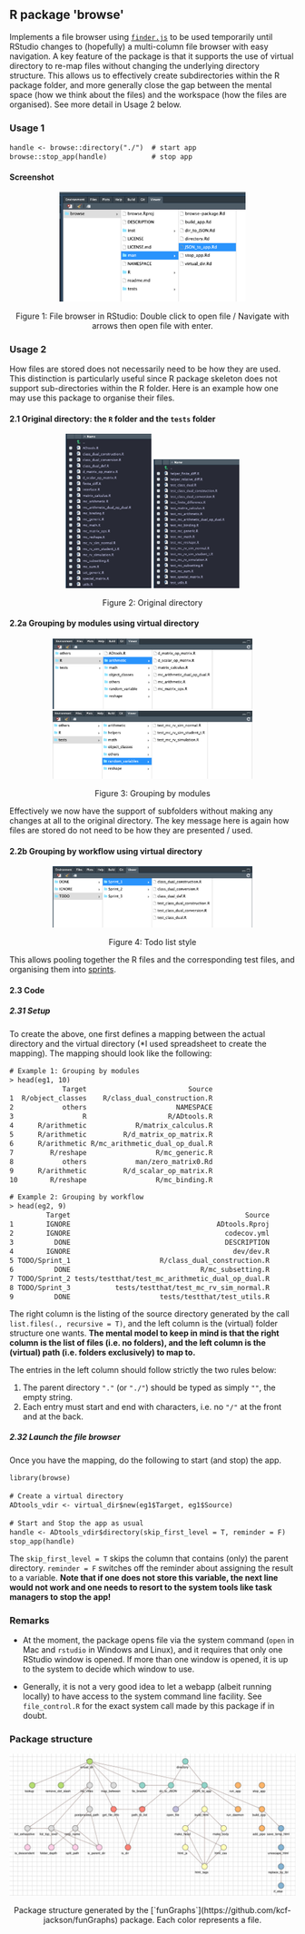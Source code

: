 ## R package 'browse'
Implements a file browser using [`finder.js`](https://mynameistechno.github.io/finderjs/) to be used temporarily until RStudio changes to (hopefully) a multi-column file browser with easy navigation. A key feature of the package is that it supports the use of virtual directory to re-map files without changing the underlying directory structure. This allows us to effectively create subdirectories within the R package folder, and more generally close the gap between the mental space (how we think about the files) and the workspace (how the files are organised). See more detail in Usage 2 below.


### Usage 1
```
handle <- browse::directory("./")  # start app
browse::stop_app(handle)           # stop app 
```

#### Screenshot

<p align = 'center'>
    <img src = "./man/figures/app_screenshot.png" width="65%">
    <div align="center"> Figure 1: File browser in RStudio: Double click to open file / Navigate with arrows then open file with enter. </div>
</p>


### Usage 2
How files are stored does not necessarily need to be how they are used. This distinction is particularly useful since R package skeleton does not support sub-directories within the R folder. Here is an example how one may use this package to organise their files. 

#### 2.1 Original directory: the `R` folder and the `tests` folder
<p align="center">
  <img src = "./man/figures/long_list_src.png" width="30%">
  <img src = "./man/figures/long_list_test.png" width="30%">
  <div align="center"> Figure 2: Original directory </div>
</p>

#### 2.2a Grouping by modules using virtual directory
<p align="center">
  <img src = "./man/figures/mapping_1_src.png" width="70%">
  <img src = "./man/figures/mapping_1_test.png" width="70%">
  <div align="center"> Figure 3: Grouping by modules </div>
</p>

Effectively we now have the support of subfolders without making any changes at all to the original directory. The key message here is again how files are stored do not need to be how they are presented / used. 

#### 2.2b Grouping by workflow using virtual directory
<p align="center">
  <img src = "./man/figures/mapping_2_src_and_test.png" width="70%">  
  <div align="center"> Figure 4: Todo list style </div>
</p>

This allows pooling together the R files and the corresponding test files, and organising them into [sprints](https://www.atlassian.com/agile/scrum/sprints).

#### 2.3 Code

##### 2.31 Setup
To create the above, one first defines a mapping between the actual directory and the virtual directory (\*I used spreadsheet to create the mapping). The mapping should look like the following:

```
# Example 1: Grouping by modules
> head(eg1, 10)
             Target                         Source
1  R/object_classes    R/class_dual_construction.R
2            others                      NAMESPACE
3                 R                    R/ADtools.R
4      R/arithmetic            R/matrix_calculus.R
5      R/arithmetic         R/d_matrix_op_matrix.R
6      R/arithmetic R/mc_arithmetic_dual_op_dual.R
7         R/reshape                 R/mc_generic.R
8            others            man/zero_matrix0.Rd
9      R/arithmetic         R/d_scalar_op_matrix.R
10        R/reshape                 R/mc_binding.R
```

```
# Example 2: Grouping by workflow
> head(eg2, 9)
         Target                                           Source
1        IGNORE                                    ADtools.Rproj
2        IGNORE                                      codecov.yml
3          DONE                                      DESCRIPTION
4        IGNORE                                        dev/dev.R
5 TODO/Sprint_1                      R/class_dual_construction.R
6          DONE                                R/mc_subsetting.R
7 TODO/Sprint_2 tests/testthat/test_mc_arithmetic_dual_op_dual.R
8 TODO/Sprint_3           tests/testthat/test_mc_rv_sim_normal.R
9          DONE                      tests/testthat/test_utils.R
```

The right column is the listing of the source directory generated by the call `list.files(., recursive = T)`, and the left column is the (virtual) folder structure one wants. **The mental model to keep in mind is that the right column is the list of files (i.e. no folders), and the left column is the (virtual) path (i.e. folders exclusively) to map to.**

The entries in the left column should follow strictly the two rules below:

1. The parent directory `"."` (or `"./"`) should be typed as simply `""`, the empty string.
2. Each entry must start and end with characters, i.e. no `"/"` at the front and at the back.

##### 2.32 Launch the file browser
Once you have the mapping, do the following to start (and stop) the app.

```
library(browse)

# Create a virtual directory
ADtools_vdir <- virtual_dir$new(eg1$Target, eg1$Source)

# Start and Stop the app as usual
handle <- ADtools_vdir$directory(skip_first_level = T, reminder = F)
stop_app(handle)
```

The `skip_first_level = T` skips the column that contains (only) the parent directory. `reminder = F` switches off the reminder about assigning the result to a variable. **Note that if one does not store this variable, the next line would not work and one needs to resort to the system tools like task managers to stop the app!** 


### Remarks
- At the moment, the package opens file via the system command (`open` in Mac and `rstudio` in Windows and Linux), and it requires that only one RStudio window is opened. If more than one window is opened, it is up to the system to decide which window to use. 

<!--
- For the ones who are interested, the package works roughly as follows. 
Directory -> JSON -> [finder.js](https://mynameistechno.github.io/finderjs/) -> R -> System call.
-->

- Generally, it is not a very good idea to let a webapp (albeit running locally) to have access to the system command line facility. See `file_control.R` for the exact system call made by this package if in doubt.


### Package structure
<p align="center">
    <img src="./man/figures/package_structure.png">
    <div align="center">Package structure generated by the [`funGraphs`](https://github.com/kcf-jackson/funGraphs) package. Each color represents a file.</div>
</p>


<!--- 
TODO List
- DONE Daemonise file browser
- DONE Fix keyboard navigation
- DONE Remapping of files
- DONE Support Windows and Linux
- TODO Multiple remap (?)
--->

